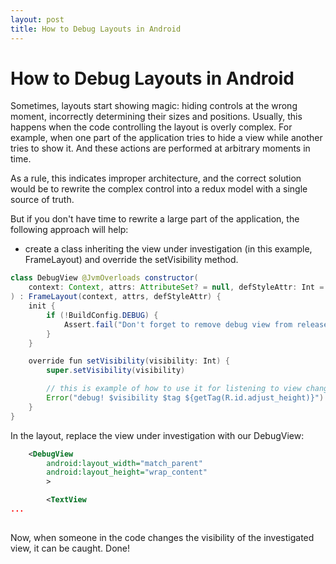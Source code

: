 ```yaml
---
layout: post
title: How to Debug Layouts in Android
---
```

# How to Debug Layouts in Android

Sometimes, layouts start showing magic: hiding controls at the wrong moment, incorrectly determining their sizes and positions. 
Usually, this happens when the code controlling the layout is overly complex. For example, when one part of the application tries to hide a view while another tries to show it. 
And these actions are performed at arbitrary moments in time.

As a rule, this indicates improper architecture, and the correct solution would be to rewrite the complex control into a redux model with a single source of truth.

But if you don't have time to rewrite a large part of the application, the following approach will help:
* create a class inheriting the view under investigation (in this example, FrameLayout) and override the setVisibility method.

```java
class DebugView @JvmOverloads constructor(
	context: Context, attrs: AttributeSet? = null, defStyleAttr: Int = 0
) : FrameLayout(context, attrs, defStyleAttr) {
	init {
		if (!BuildConfig.DEBUG) {
			Assert.fail("Don't forget to remove debug view from release app")
		}
	}

	override fun setVisibility(visibility: Int) {
		super.setVisibility(visibility)

		// this is example of how to use it for listening to view changes
		Error("debug! $visibility $tag ${getTag(R.id.adjust_height)}").printStackTrace()
	}
}
```
In the layout, replace the view under investigation with our DebugView:


```xml
	<DebugView
		android:layout_width="match_parent"
		android:layout_height="wrap_content"
		>

		<TextView
...
			  
```

Now, when someone in the code changes the visibility of the investigated view, it can be caught.
Done!
